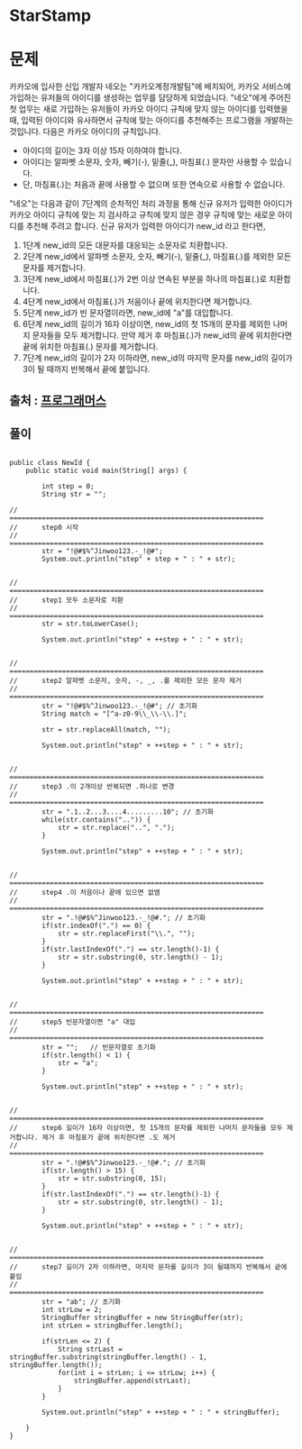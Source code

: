 # StarStamp


문제
====
카카오에 입사한 신입 개발자 네오는 "카카오계정개발팀"에 배치되어, 카카오 서비스에 가입하는 유저들의 아이디를 생성하는 업무를 담당하게 되었습니다. "네오"에게 주어진 첫 업무는 새로 가입하는 유저들이 카카오 아이디 규칙에 맞지 않는 아이디를 입력했을 때, 입력된 아이디와 유사하면서 규칙에 맞는 아이디를 추천해주는 프로그램을 개발하는 것입니다.
다음은 카카오 아이디의 규칙입니다.

+ 아이디의 길이는 3자 이상 15자 이하여야 합니다.
+ 아이디는 알파벳 소문자, 숫자, 빼기(-), 밑줄(_), 마침표(.) 문자만 사용할 수 있습니다.
+ 단, 마침표(.)는 처음과 끝에 사용할 수 없으며 또한 연속으로 사용할 수 없습니다.

"네오"는 다음과 같이 7단계의 순차적인 처리 과정을 통해 신규 유저가 입력한 아이디가 카카오 아이디 규칙에 맞는 지 검사하고
규칙에 맞지 않은 경우 규칙에 맞는 새로운 아이디를 추천해 주려고 합니다.
신규 유저가 입력한 아이디가 new_id 라고 한다면,

1. 1단계 new_id의 모든 대문자를 대응되는 소문자로 치환합니다.
1. 2단계 new_id에서 알파벳 소문자, 숫자, 빼기(-), 밑줄(_), 마침표(.)를 제외한 모든 문자를 제거합니다.
1. 3단계 new_id에서 마침표(.)가 2번 이상 연속된 부분을 하나의 마침표(.)로 치환합니다.
1. 4단계 new_id에서 마침표(.)가 처음이나 끝에 위치한다면 제거합니다.
1. 5단계 new_id가 빈 문자열이라면, new_id에 "a"를 대입합니다.
1. 6단계 new_id의 길이가 16자 이상이면, new_id의 첫 15개의 문자를 제외한 나머지 문자들을 모두 제거합니다.
     만약 제거 후 마침표(.)가 new_id의 끝에 위치한다면 끝에 위치한 마침표(.) 문자를 제거합니다.
1. 7단계 new_id의 길이가 2자 이하라면, new_id의 마지막 문자를 new_id의 길이가 3이 될 때까지 반복해서 끝에 붙입니다.




출처 : [프로그래머스](https://programmers.co.kr/learn/courses/30/lessons/72410 "프로그래머스")
------------------------------------------------------------



풀이
----
<pre>
<code>
public class NewId {
	public static void main(String[] args) {
		
		int step = 0;
		String str = "";
		
//		===============================================================
//		step0 시작
//		===============================================================
		str = "!@#$%^Jinwoo123.-_!@#";
		System.out.println("step" + step + " : " + str);
		
		
//		===============================================================
//		step1 모두 소문자로 치환
//		===============================================================
		str = str.toLowerCase();
		
		System.out.println("step" + ++step + " : " + str);
		
		
//		===============================================================
//		step2 알파벳 소문자, 숫자, -, _, .를 제외한 모든 문자 제거
//		===============================================================
		str = "!@#$%^Jinwoo123.-_!@#"; // 초기화
		String match = "[^a-z0-9\\_\\-\\.]";

		str = str.replaceAll(match, "");
		
		System.out.println("step" + ++step + " : " + str);
		
		
// 		===============================================================
//		step3 .이 2개이상 반복되면 .하나로 변경
// 		===============================================================
		str = ".1..2...3....4.........10"; // 초기화
		while(str.contains("..")) {
			str = str.replace("..", ".");
		}
		
		System.out.println("step" + ++step + " : " + str);
		
		
//		===============================================================
//		step4 .이 처음이나 끝에 있으면 없앰
//		===============================================================
		str = ".!@#$%^Jinwoo123.-_!@#."; // 초기화
		if(str.indexOf(".") == 0) {
			str = str.replaceFirst("\\.", "");
		}
		if(str.lastIndexOf(".") == str.length()-1) {
			str = str.substring(0, str.length() - 1);
		}
		
		System.out.println("step" + ++step + " : " + str);
		
		
//		===============================================================
//		step5 빈문자열이면 "a" 대입
//		===============================================================
		str = "";	// 빈문자열로 초기화
		if(str.length() < 1) {
			str = "a";
		}
		
		System.out.println("step" + ++step + " : " + str);
		
		
//		===============================================================
//		step6 길이가 16자 이상이면, 첫 15개의 문자를 제외한 나머지 문자들을 모두 제거합니다. 제거 후 마침표가 끝에 위치한다면 .도 제거
//		===============================================================
		str = ".!@#$%^Jinwoo123.-_!@#."; // 초기화
		if(str.length() > 15) {
			str = str.substring(0, 15);
		}
		if(str.lastIndexOf(".") == str.length()-1) {
			str = str.substring(0, str.length() - 1);
		}
		
		System.out.println("step" + ++step + " : " + str);
		
		
// 		===============================================================
// 		step7 길이가 2자 이하라면, 마지막 문자를 길이가 3이 될떄까지 반복해서 긑에 붙임
// 		===============================================================
		str = "ab";	// 초기화
		int strLow = 2;
		StringBuffer stringBuffer = new StringBuffer(str);
		int strLen = stringBuffer.length();
		
		if(strLen <= 2) {
			String strLast = stringBuffer.substring(stringBuffer.length() - 1, stringBuffer.length());
			for(int i = strLen; i <= strLow; i++) {
				stringBuffer.append(strLast);
			}
		}
		
		System.out.println("step" + ++step + " : " + stringBuffer);
		
	}
}
</code>
</pre>
